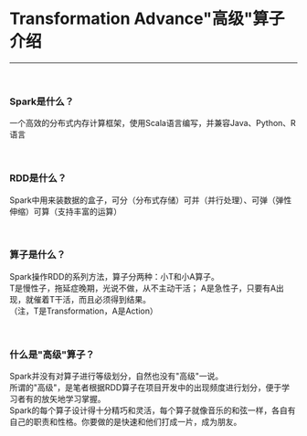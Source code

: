 # Transformation Advance"高级"算子介绍

----

<br>

### Spark是什么？
一个高效的分布式内存计算框架，使用Scala语言编写，并兼容Java、Python、R语言

<br>

### RDD是什么？
Spark中用来装数据的盒子，可分（分布式存储）可并（并行处理）、可弹（弹性伸缩）可算（支持丰富的运算）

<br>

### 算子是什么？
Spark操作RDD的系列方法，算子分两种：小T和小A算子。<br>
T是慢性子，拖延症晚期，光说不做，从不主动干活； A是急性子，只要有A出现，就催着T干活，而且必须得到结果。<br>
（注，T是Transformation，A是Action）

<br>

### 什么是"高级"算子？
Spark并没有对算子进行等级划分，自然也没有"高级"一说。
<br>
所谓的"高级"，是笔者根据RDD算子在项目开发中的出现频度进行划分，便于学习者有的放矢地学习掌握。
<br>
Spark的每个算子设计得十分精巧和灵活，每个算子就像音乐的和弦一样，各自有自己的职责和性格。你要做的是快速和他们打成一片，成为朋友。









